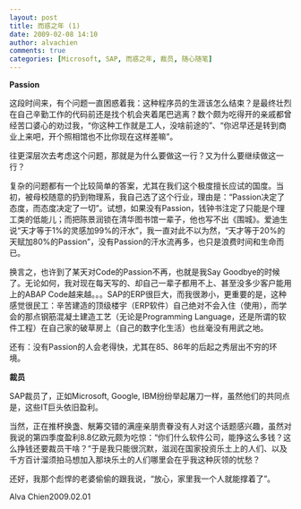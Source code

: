 ```yaml
---
layout: post
title: 而惑之年 (1)
date: 2009-02-08 14:10
author: alvachien
comments: true
categories: [Microsoft, SAP, 而惑之年, 裁员, 随心随笔]
---
```

<div>

<strong>Passion</strong>

这段时间来，有个问题一直困惑着我：这种程序员的生涯该怎么结束？是最终壮烈在自己辛勤工作的代码前还是找个机会夹着尾巴逃离？数个颇为吃得开的亲戚都曾经苦口婆心的劝过我，“你这种工作就是工人，没啥前途的”、“你迟早还是转到商业上来吧，开个照相馆也不比你现在这样差嘛”。

往更深层次去考虑这个问题，那就是为什么要做这一行？又为什么要继续做这一行？

复杂的问题都有一个比较简单的答案，尤其在我们这个极度擅长应试的国度。当初，被母校随意的扔到物理系，我自己选了这个行业，理由是：“Passion决定了态度，而态度决定了一切”。试想，如果没有Passion，钱钟书注定了只能是个理工类的低能儿；而把陈景润锁在清华图书馆一辈子，他也写不出《围城》。爱迪生说“天才等于1%的灵感加99%的汗水”，我一直对此不以为然，“天才等于20%的天赋加80%的Passion”，没有Passion的汗水流再多，也只是浪费时间和生命而已。

换言之，也许到了某天对Code的Passion不再，也就是我Say Goodbye的时候了。无论如何，我对现在每天写的、却自己一辈子都用不上、甚至没多少客户能用上的ABAP Code越来越。。。SAP的ERP很巨大，而我很渺小，更重要的是，这种感觉很民工：辛苦建造的顶级楼宇（ERP软件）自己绝对不会入住（使用），而学会的那点钢筋混凝土建造工艺（无论是Programming Language，还是所谓的软件工程）在自己家的破草房上（自己的数字化生活）也丝毫没有用武之地。

还有：没有Passion的人会老得快，尤其在85、86年的后起之秀层出不穷的环境。

<strong>裁员</strong>

SAP裁员了，正如Microsoft, Google, IBM纷纷举起屠刀一样，虽然他们的共同点是，这些IT巨头依旧盈利。

当然，正在推杯换盏、觥筹交错的满座亲朋贵眷没有人对这个话题感兴趣，虽然对我说的第四季度盈利8.8亿欧元颇为吃惊：“你们什么软件公司，能挣这么多钱？这么挣钱还要裁员干啥？”于是我只能很沉默，滋润在国家投资乐土上的人们、以及千方百计溜须拍马想加入那块乐土的人们哪里会在乎我这种灰领的忧愁？

还好，我那个彪悍的老婆偷偷的跟我说，“放心，家里我一个人就能撑着了”。

Alva Chien2009.02.01

</div>
